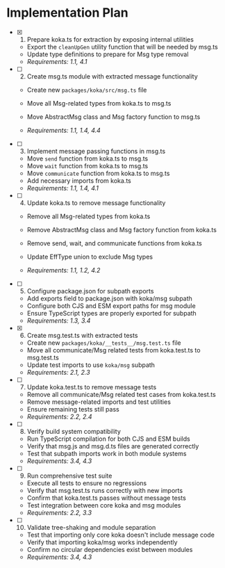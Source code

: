 # Implementation Plan

-   [x] 1. Prepare koka.ts for extraction by exposing internal utilities

    -   Export the `cleanUpGen` utility function that will be needed by msg.ts
    -   Update type definitions to prepare for Msg type removal
    -   _Requirements: 1.1, 4.1_

-   [ ] 2. Create msg.ts module with extracted message functionality

    -   Create new `packages/koka/src/msg.ts` file
    -   Move all Msg-related types from koka.ts to msg.ts

    -   Move AbstractMsg class and Msg factory function to msg.ts
    -   _Requirements: 1.1, 1.4, 4.4_

-   [ ] 3. Implement message passing functions in msg.ts

    -   Move `send` function from koka.ts to msg.ts
    -   Move `wait` function from koka.ts to msg.ts
    -   Move `communicate` function from koka.ts to msg.ts
    -   Add necessary imports from koka.ts
    -   _Requirements: 1.1, 1.4, 4.1_

-   [ ] 4. Update koka.ts to remove message functionality

    -   Remove all Msg-related types from koka.ts

    -   Remove AbstractMsg class and Msg factory function from koka.ts
    -   Remove send, wait, and communicate functions from koka.ts
    -   Update EffType union to exclude Msg types
    -   _Requirements: 1.1, 1.2, 4.2_

-   [ ] 5. Configure package.json for subpath exports

    -   Add exports field to package.json with koka/msg subpath
    -   Configure both CJS and ESM export paths for msg module
    -   Ensure TypeScript types are properly exported for subpath
    -   _Requirements: 1.3, 3.4_

-   [x] 6. Create msg.test.ts with extracted tests

    -   Create new `packages/koka/__tests__/msg.test.ts` file
    -   Move all communicate/Msg related tests from koka.test.ts to msg.test.ts
    -   Update test imports to use `koka/msg` subpath
    -   _Requirements: 2.1, 2.3_

-   [ ] 7. Update koka.test.ts to remove message tests

    -   Remove all communicate/Msg related test cases from koka.test.ts
    -   Remove message-related imports and test utilities
    -   Ensure remaining tests still pass
    -   _Requirements: 2.2, 2.4_

-   [ ] 8. Verify build system compatibility

    -   Run TypeScript compilation for both CJS and ESM builds
    -   Verify that msg.js and msg.d.ts files are generated correctly
    -   Test that subpath imports work in both module systems
    -   _Requirements: 3.4, 4.3_

-   [ ] 9. Run comprehensive test suite

    -   Execute all tests to ensure no regressions
    -   Verify that msg.test.ts runs correctly with new imports
    -   Confirm that koka.test.ts passes without message tests
    -   Test integration between core koka and msg modules
    -   _Requirements: 2.2, 3.3_

-   [ ] 10. Validate tree-shaking and module separation

    -   Test that importing only core koka doesn't include message code
    -   Verify that importing koka/msg works independently
    -   Confirm no circular dependencies exist between modules
    -   _Requirements: 3.4, 4.3_
